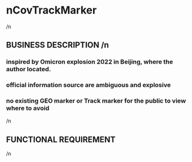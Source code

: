 # nCovTrackMarker
/n
## BUSINESS DESCRIPTION /n
### inspired by Omicron explosion 2022 in Beijing, where the author located.
### official information source are ambiguous and explosive
### no existing GEO marker or Track marker for the public to view where to avoid
/n
## FUNCTIONAL REQUIREMENT
/n



